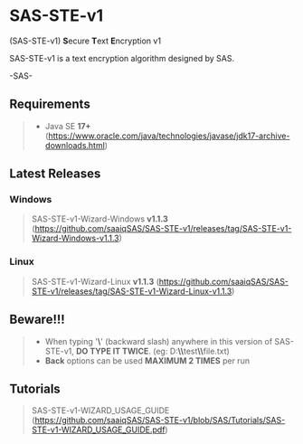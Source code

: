 # SAS-STE-v1
(SAS-STE-v1) <b>S</b>ecure <b>T</b>ext <b>E</b>ncryption v1

SAS-STE-v1 is a text encryption algorithm designed by SAS.

-SAS-

## Requirements
> - Java SE <b>17+</b> (https://www.oracle.com/java/technologies/javase/jdk17-archive-downloads.html)


## Latest Releases

### Windows
> SAS-STE-v1-Wizard-Windows <b>v1.1.3</b> (https://github.com/saaiqSAS/SAS-STE-v1/releases/tag/SAS-STE-v1-Wizard-Windows-v1.1.3)

### Linux
> SAS-STE-v1-Wizard-Linux <b>v1.1.3</b> (https://github.com/saaiqSAS/SAS-STE-v1/releases/tag/SAS-STE-v1-Wizard-Linux-v1.1.3)

## Beware!!!
> - When typing '<b>\\</b>' (backward slash) anywhere in this version of SAS-STE-v1, <b>DO TYPE IT TWICE</b>. (eg: D:<b>\\\\</b>test<b>\\\\</b>file.txt)
> - <b>Back</b> options can be used <b>MAXIMUM 2 TIMES</b> per run


## Tutorials
> SAS-STE-v1-WIZARD_USAGE_GUIDE (https://github.com/saaiqSAS/SAS-STE-v1/blob/SAS/Tutorials/SAS-STE-v1-WIZARD_USAGE_GUIDE.pdf)


